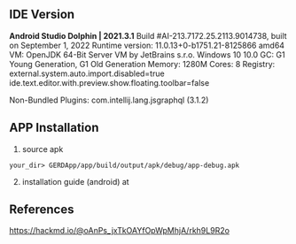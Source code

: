 ## IDE Version

**Android Studio Dolphin | 2021.3.1**
Build #AI-213.7172.25.2113.9014738, built on September 1, 2022
Runtime version: 11.0.13+0-b1751.21-8125866 amd64
VM: OpenJDK 64-Bit Server VM by JetBrains s.r.o.
Windows 10 10.0
GC: G1 Young Generation, G1 Old Generation
Memory: 1280M
Cores: 8
Registry:
external.system.auto.import.disabled=true
ide.text.editor.with.preview.show.floating.toolbar=false

Non-Bundled Plugins:
com.intellij.lang.jsgraphql (3.1.2)

## APP Installation

1. source apk
```
your_dir> GERDApp/app/build/output/apk/debug/app-debug.apk
```
2. installation guide (android) at 


## References

https://hackmd.io/@oAnPs_jxTkOAYfOpWpMhjA/rkh9L9R2o